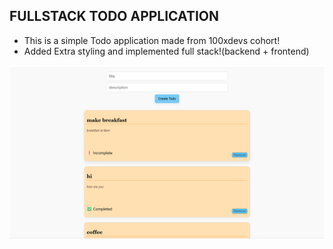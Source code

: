 ## FULLSTACK TODO APPLICATION

- This is a simple Todo application made from 100xdevs cohort!
- Added Extra styling and implemented full stack!(backend + frontend)

<img src = "image.png">
